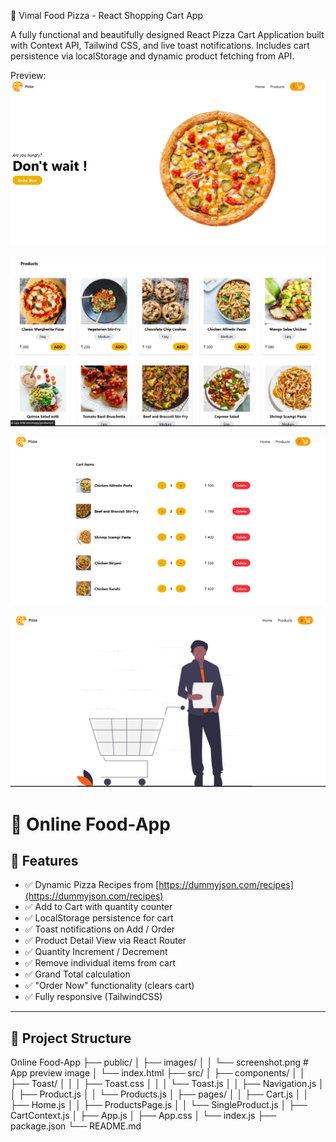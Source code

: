 🍕 Vimal Food Pizza - React Shopping Cart App

A fully functional and beautifully designed React Pizza Cart Application built with Context API, Tailwind CSS, and live toast notifications. Includes cart persistence via localStorage and dynamic product fetching from API.

Preview:
![alt text](image.png)

![alt text](image-1.png)

![alt text](image-2.png)

![alt text](image-3.png)

# 🍕 Online Food-App

## 🚀 Features

- ✅ Dynamic Pizza Recipes from [https://dummyjson.com/recipes](https://dummyjson.com/recipes)  
- ✅ Add to Cart with quantity counter  
- ✅ LocalStorage persistence for cart  
- ✅ Toast notifications on Add / Order  
- ✅ Product Detail View via React Router  
- ✅ Quantity Increment / Decrement  
- ✅ Remove individual items from cart  
- ✅ Grand Total calculation  
- ✅ "Order Now" functionality (clears cart)  
- ✅ Fully responsive (TailwindCSS)  

---

## 📂 Project Structure


Online Food-App
├── public/
│ ├── images/
│ │ └── screenshot.png # App preview image
│ └── index.html
├── src/
│ ├── components/
│ │ ├── Toast/
│ │ │ ├── Toast.css
│ │ │ └── Toast.js
│ │ ├── Navigation.js
│ │ ├── Product.js
│ │ └── Products.js
│ ├── pages/
│ │ ├── Cart.js
│ │ ├── Home.js
│ │ ├── ProductsPage.js
│ │ └── SingleProduct.js
│ ├── CartContext.js
│ ├── App.js
│ ├── App.css
│ └── index.js
├── package.json
└── README.md





